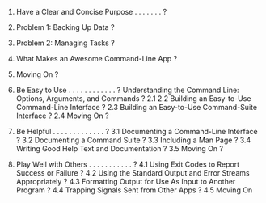 1. Have a Clear and Concise Purpose . . . . . . . ?

  1. Problem 1: Backing Up Data ?
  2. Problem 2: Managing Tasks ?
  3. What Makes an Awesome Command-Line App ?
  4. Moving On ?

2. Be Easy to Use . . . . . . . . . . . . ?
Understanding the Command Line: Options, Arguments,
and Commands ?
2.1
2.2 Building an Easy-to-Use Command-Line Interface ?
2.3 Building an Easy-to-Use Command-Suite Interface ?
2.4 Moving On ?
3. Be Helpful . . . . . . . . . . . . . ?
3.1 Documenting a Command-Line Interface ?
3.2 Documenting a Command Suite ?
3.3 Including a Man Page ?
3.4 Writing Good Help Text and Documentation ?
3.5 Moving On ?
4. Play Well with Others . . . . . . . . . . . ?
4.1 Using Exit Codes to Report Success or Failure ?
4.2 Using the Standard Output and Error Streams
Appropriately ?
4.3 Formatting Output for Use As Input to Another
Program ?
4.4 Trapping Signals Sent from Other Apps ?
4.5 Moving On 
